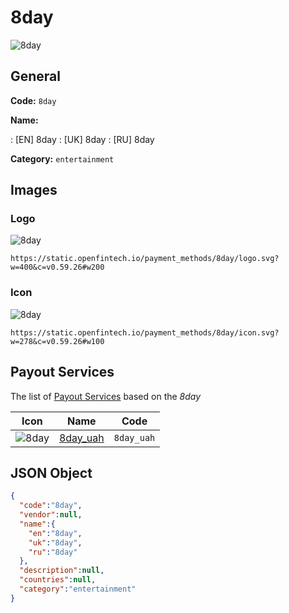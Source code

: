 
# 8day 
![8day](https://static.openfintech.io/payment_methods/8day/logo.svg?w=400&c=v0.59.26#w200)  

## General 
**Code:** `8day` 
 
**Name:** 
 
:	[EN] 8day 
:	[UK] 8day 
:	[RU] 8day 
 
**Category:** `entertainment` 
 

## Images 

### Logo 
![8day](https://static.openfintech.io/payment_methods/8day/logo.svg?w=400&c=v0.59.26#w200)  

```
https://static.openfintech.io/payment_methods/8day/logo.svg?w=400&c=v0.59.26#w200
```  

### Icon 
![8day](https://static.openfintech.io/payment_methods/8day/icon.svg?w=278&c=v0.59.26#w100)  

```
https://static.openfintech.io/payment_methods/8day/icon.svg?w=278&c=v0.59.26#w100
```  

## Payout Services 
 
The list of [Payout Services](/payout-services/) based on the _8day_ 

|Icon|Name|Code| 
|:---:|:---:|:---:| 
|![8day](https://static.openfintech.io/payout_methods/8day/icon.png?w=278&c=v0.59.26#w40) |[8day_uah](/payout-services/8day_uah/)|`8day_uah`| 
 

## JSON Object 

```json
{
  "code":"8day",
  "vendor":null,
  "name":{
    "en":"8day",
    "uk":"8day",
    "ru":"8day"
  },
  "description":null,
  "countries":null,
  "category":"entertainment"
}
```  
